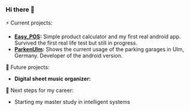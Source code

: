 ### Hi there 👋 

⚡ Current projects:
  - **[Easy_POS](https://github.com/BBBlakee/Easy_POS):** Simple product calculator and my first real android app. Survived the first real life test but still in progress.
  - **[ParkenUlm](https://github.com/ParkenUlm):** Shows the current usage of the parking garages in Ulm, Germany. Developer of the android version.


🔭 Future projects:
  - **Digital sheet music organizer:**

🌱 Next steps for my career:
  - Starting my master study in intelligent systems


<!--
**BBBlakee/BBBlakee** is a ✨ _special_ ✨ repository because its `README.md` (this file) appears on your GitHub profile.

Here are some ideas to get you started:

- 🔭 I’m currently working on ...
- 🌱 I’m currently learning ...
- 👯 I’m looking to collaborate on ...
- 🤔 I’m looking for help with ...
- 💬 Ask me about ...
- 📫 How to reach me: ...
- 😄 Pronouns: ...
- ⚡ Fun fact: ...
-->
